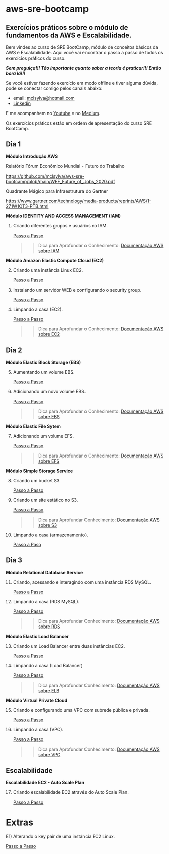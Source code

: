 # aws-sre-bootcamp
## Exercícios práticos sobre o módulo de fundamentos da AWS e Escalabilidade.

Bem vindes ao curso de SRE BootCamp, módulo de conceitos básicos da AWS e Escalabilidade. Aqui você vai encontrar o passo a passo de todos os exercícios práticos do curso.

***Sem preguiça!!! Tão importante quanto saber a teoria é praticar!!! Então bora lá!!!***

Se você estiver fazendo exercício em modo offline e tiver alguma dúvida, pode se conectar comigo pelos canais abaixo:
* email: mclsylva@hotmail.com
* [Linkedin](https://www.linkedin.com/in/marcelo-ortiz-da-silva-205a3914/)

E me acompanhem no [Youtube](https://www.youtube.com/channel/UC_F1n86M2VyxIuwChJp2XUA) e no [Medium](https://medium.com/@mclortizz).

Os exercícios práticos estão em ordem de apresentação do curso SRE BootCamp.

## Dia 1
<b> Módulo Introdução AWS</b>

Relatório Fórum Econômico Mundial - Futuro do Trabalho

   https://github.com/mclsylva/aws-sre-bootcamp/blob/main/WEF_Future_of_Jobs_2020.pdf

Quadrante Mágico para Infraestrutura do Gartner

   https://www.gartner.com/technology/media-products/reprints/AWS/1-271W1OT3-PTB.html

<b>Módulo IDENTITY AND ACCESS MANAGEMENT (IAM)</b>

1) Criando diferentes grupos e usuários no IAM.

   [Passo a Passo](https://github.com/mclsylva/aws-sre-bootcamp/blob/main/1%20-%20Criando%20Grupos%20e%20Usua%CC%81rios%20no%20IAM.pdf)
   
   >> Dica para Aprofundar o Conhecimento: [Documentação AWS sobre IAM](https://aws.amazon.com/pt/iam/?nc=sn&loc=0)

<b> Módulo Amazon Elastic Compute Cloud (EC2)</b>

2) Criando uma instância Linux EC2.

   [Passo a Passo](https://github.com/mclsylva/aws-sre-bootcamp/blob/main/2%20-%20Criando%20uma%20insta%CC%82ncia%20Linux%20EC2.pdf)

3) Instalando um servidor WEB e configurando o security group.

   [Passo a Passo](https://github.com/mclsylva/aws-sre-bootcamp/blob/main/3%20-%20Instalando%20Servidor%20Web%20e%20Configurando%20Security%20Group.pdf)
  
4) Limpando a casa (EC2).

   [Passo a Passo](https://github.com/mclsylva/aws-sre-bootcamp/blob/main/4%20-%20Limpando%20a%20casa.pdf)
   
   >> Dica para Aprofundar o Conhecimento: [Documentação AWS sobre EC2](https://aws.amazon.com/pt/ec2/)

## Dia 2
<b> Módulo Elastic Block Storage (EBS)</b>

5) Aumentando um volume EBS.
   
   [Passo a Passo](https://github.com/mclsylva/aws-sre-bootcamp/blob/main/5%20-%20Aumentando%20EBS.pdf)
   
6) Adicionando um novo volume EBS.
   
   [Passo a Passo](https://github.com/mclsylva/aws-sre-bootcamp/blob/main/6%20-%20Adicionando%20Volume%20EBS.pdf)
   
   >> Dica para Aprofundar o Conhecimento: [Documentação AWS sobre EBS](https://docs.aws.amazon.com/AWSEC2/latest/UserGuide/AmazonEBS.html?nc2=type_a)

<b> Módulo Elastic File Sytem</b>

7) Adicionando um volume EFS.
   
   [Passo a Passo](https://github.com/mclsylva/aws-sre-bootcamp/blob/main/7%20-%20Adicionando%20Volume%20EFS.pdf)
   
   >> Dica para Aprofundar o Conhecimento: [Documentação AWS sobre EFS](https://docs.aws.amazon.com/efs/latest/ug/whatisefs.html)

<b> Módulo Simple Storage Service</b>

8) Criando um bucket S3.
   
   [Passo a Passo](https://github.com/mclsylva/aws-sre-bootcamp/blob/main/8%20-%20Criando%20um%20bucket%20no%20S3.pdf)
   
9) Criando um site estático no S3.
   
   [Passo a Passo](https://github.com/mclsylva/aws-sre-bootcamp/blob/main/9%20-%20Criando%20um%20site%20esta%CC%81tico%20no%20S3.pdf)
   
   >> Dica para Aprofundar Conhecimento: [Documentação AWS sobre S3](https://docs.aws.amazon.com/AmazonS3/latest/userguide/Welcome.html)

10) Limpando a casa (armazenamento).

      [Passo a Paso](https://github.com/mclsylva/aws-sre-bootcamp/blob/main/10%20-%20Limpando%20a%20casa%20(armazenamento).pdf)   
   
## Dia 3
<b> Módulo Relational Database Service</b>

11) Criando, acessando e interagindo com uma instância RDS MySQL.

      [Passo a Passo](https://github.com/mclsylva/aws-sre-bootcamp/blob/main/11%20-%20Criando%2C%20acessando%20e%20interagindo%20com%20uma%20insta%CC%82ncia%20RDS%20My%20SQL.pdf)
   
12) Limpando a casa (RDS MySQL).

      [Passo a Passo](https://github.com/mclsylva/aws-sre-bootcamp/blob/main/12%20-%20Deletando%20uma%20insta%CC%82ncia%20RDS%20My%20SQL.pdf)
   
      >> Dica para Aprofundar Conhecimento: [Documentação AWS sobre RDS](https://docs.aws.amazon.com/rds/index.html)
   
<b> Módulo Elastic Load Balancer</b>

13) Criando um Load Balancer entre duas instâncias EC2.

      [Passo a Passo](https://github.com/mclsylva/aws-sre-bootcamp/blob/main/13%20-%20Criando%20um%20Load%20Balancer%20entre%20duas%20insta%CC%82ncias%20EC2.pdf)

14) Limpando a casa (Load Balancer)

      [Passo a Passo](https://github.com/mclsylva/aws-sre-bootcamp/blob/main/14%20-%20Limpando%20a%20casa%20(Load%20Balancer).pdf)
   
      >> Dica para Aprofundar Conhecimento: [Documentação AWS sobre ELB](https://docs.aws.amazon.com/elasticloadbalancing/)

<b> Módulo Virtual Private Cloud</b>

15) Criando e configurando uma VPC com subrede pública e privada.

      [Passo a Passo](https://github.com/mclsylva/aws-sre-bootcamp/blob/main/15%20-%20Criando%20uma%20VPC%20com%20subrede%20pu%CC%81blica%20e%20privada.pdf)

16) Limpando a casa (VPC).

      [Passo a Passo](https://github.com/mclsylva/aws-sre-bootcamp/blob/main/16%20-%20Limpando%20a%20casa%20(VPC).pdf)

      >> Dica para Aprofundar Conhecimento: [Documentação AWS sobre VPC](https://docs.aws.amazon.com/vpc/index.html)

## Escalabilidade
<b> Escalabilidade EC2 - Auto Scale Plan</b>

17) Criando escalabilidade EC2 através do Auto Scale Plan.

      [Passo a Passo](https://github.com/mclsylva/aws-sre-bootcamp/blob/main/17%20-%20Testando%20Escalabilidade.pdf)


# Extras
E1) Alterando o key pair de uma instância EC2 Linux.

   [Passo a Passo](https://github.com/mclsylva/aws-sre-bootcamp/blob/main/E1%20-%20Alterando%20a%20Key%20Pair.pdf)
